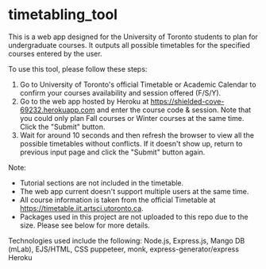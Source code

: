 # timetabling_tool
This is a web app designed for the University of Toronto students to plan for undergraduate courses. It outputs all possible timetables for the specified courses entered by the user.

To use this tool, please follow these steps:
1. Go to University of Toronto's official Timetable or Academic Calendar to confirm your courses availability and session offered (F/S/Y).
2. Go to the web app hosted by Heroku at https://shielded-cove-69232.herokuapp.com and enter the course code & session. Note that you could only plan Fall courses or Winter courses at the same time. Click the "Submit" button.
3. Wait for around 10 seconds and then refresh the browser to view all the possible timetables without conflicts. If it doesn't show up, return to previous input page and click the "Submit" button again.

Note: 
- Tutorial sections are not included in the timetable.
- The web app current doesn't support multiple users at the same time.
- All course information is taken from the official Timetable at https://timetable.iit.artsci.utoronto.ca.
- Packages used in this project are not uploaded to this repo due to the size. Please see below for more details.

Technologies used include the following:
Node.js, Express.js, Mango DB (mLab), EJS/HTML, CSS
puppeteer, monk, express-generator/express
Heroku
